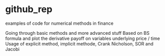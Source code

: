 # github_rep
examples of code for numerical methods in finance

Going through basic methods and more advanced stuff
Based on BS formula and plot the derivative payoff on variables underlying price  / time
Usage of explicit method, implicit methode, Crank Nicholson, SOR and Jacobi
